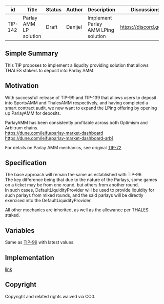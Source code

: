 | id | Title | Status | Author | Description | Discussions to | Created |
| ----------- | ----------- | ----------- | ----------- | ----------- | ----------- | ----------- |
| TIP-142 | Parlay AMM LP solution| Draft | Danijel | Implement Parlay AMM LPing solution | https://discord.gg/thales | 2023-05-07

## Simple Summary

This TIP proposes to implement a liqudity providing solution that allows THALES stakers to deposit into Parlay AMM.

## Motivation

With successfull release of TIP-99 and TIP-139 that allows users to deposit into SportsAMM and ThalesAMM respectively, and having completed a smart contract audit, we now want to expand the LPing offering by opening up ParlayAMM for deposits.
  
ParlayAMM has been consistently profitable across both Optimism and Arbitrum chains.  
https://dune.com/leifu/parlay-market-dashboard
https://dune.com/leifu/parlay-market-dashboard-arb1 

For details on Parlay AMM mechanics, see original [TIP-72](https://github.com/thales-markets/thales-improvement-proposals/blob/main/TIPs/TIP-72.md)

## Specification

The base approach will remain the same as established with TIP-99.  
The key difference being that due to the nature of the Parlays, some games on a ticket may be from one round, but others from another round.  
In such cases, DefaultLiquidityProvider will be used to provide liquidity for such parlays from mixed rounds, and the said parlays will be directly exercised into the DefaultLiquidityProvider.  

All other mechanics are inherited, as well as the allowance per THALES staked.   


## Variables
Same as [TIP-99](https://github.com/thales-markets/thales-improvement-proposals/blob/main/TIPs/TIP-99.md) with latest values. 

## Implementation
[link](https://github.com/thales-markets/contracts/pull/334)

## Copyright

Copyright and related rights waived via CC0.


